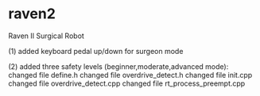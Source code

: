 raven2
======

Raven II Surgical Robot

(1) added keyboard pedal up/down
    for surgeon mode
    
(2) added three safety levels (beginner,moderate,advanced mode):
    changed file define.h
    changed file overdrive_detect.h
    changed file init.cpp
    changed file overdrive_detect.cpp
    changed file rt_process_preempt.cpp

